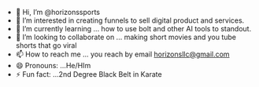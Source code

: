 - 👋 Hi, I’m @horizonssports
- 👀 I’m interested in creating funnels to sell digital product and services.
- 🌱 I’m currently learning ... how to use bolt and other AI tools to standout.
- 💞️ I’m looking to collaborate on ... making short movies and you tube shorts that go viral
- 📫 How to reach me ... you reach by email horizonsllc@gmail.com
- 😄 Pronouns: ...He/HIm
- ⚡ Fun fact: ...2nd Degree  Black Belt in Karate

<!---
horizonssports/horizonssports is a ✨ special ✨ repository because its `README.md` (this file) appears on your GitHub profile.
You can click the Preview link to take a look at your changes.
--->
